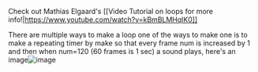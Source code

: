 Check out Mathias Elgaard's [[Video Tutorial on loops for more info!|https://www.youtube.com/watch?v=kBmBLMHqlK0]]

There are multiple ways to make a loop one of the ways to make one is to make a repeating timer by make so that every frame num is increased by 1 and then when num=120 (60 frames is 1 sec) a sound plays, here's an image![image](https://cdn.discordapp.com/attachments/718624339955548242/784830465978007582/unknown.jpeg)